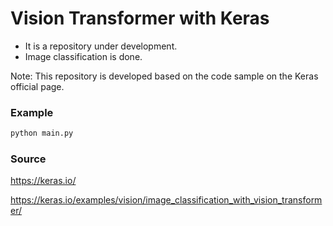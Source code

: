 # Vision Transformer with Keras

- It is a repository under development.
- Image classification is done.

Note: This repository is developed based on the code sample on the Keras official page.

### Example

```bash
python main.py
```

### Source

https://keras.io/

https://keras.io/examples/vision/image_classification_with_vision_transformer/
